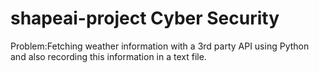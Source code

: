 # shapeai-project Cyber Security
Problem:Fetching weather information with a 3rd party API using Python and also recording this information in a text file.
